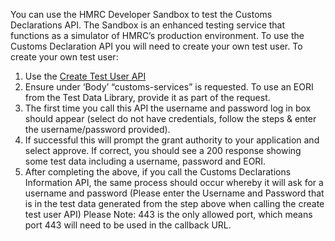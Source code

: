 You can use the HMRC Developer Sandbox to test the Customs Declarations API. The Sandbox is an enhanced testing service that functions as a simulator of HMRC’s production environment.
To use the Customs Declaration API you will need to create your own test user. To create your own test user:
1. Use the [Create Test User API](/api-documentation/docs/api/service/api-platform-test-user/1.0#_create-a-test-user-which-is-an-organisation_post_accordion)
2. Ensure under ‘Body’ “customs-services” is requested. To use an EORI from the Test Data Library, provide it as part of the request. 
3. The first time you call this API the username and password log in box should appear (select do not have credentials, follow the steps & enter the username/password provided). 
4. If successful this will prompt the grant authority to your application and select approve. If correct, you should see a 200 response showing some test data including a username, password and EORI.
5. After completing the above, if you call the Customs Declarations Information API, the same process should occur whereby it will ask for a username and password (Please enter the Username and Password that is in the test data generated from the step above when calling the create test user API)
Please Note: 443 is the only allowed port, which means port 443 will need to be used in the callback URL.
